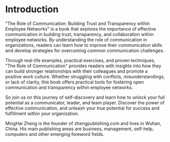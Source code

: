 # Introduction

"The Role of Communication: Building Trust and Transparency within Employee Networks" is a book that explores the importance of effective communication in building trust, transparency, and collaboration within employee networks. By understanding the role of communication in organizations, readers can learn how to improve their communication skills and develop strategies for overcoming common communication challenges.

Through real-life examples, practical exercises, and proven techniques, "The Role of Communication" provides readers with insights into how they can build stronger relationships with their colleagues and promote a positive work culture. Whether struggling with conflicts, misunderstandings, or lack of clarity, this book offers practical tools for fostering open communication and transparency within employee networks.

So join us on this journey of self-discovery and learn how to unlock your full potential as a communicator, leader, and team player. Discover the power of effective communication, and unleash your true potential for success and fulfillment within your organization.

MingHai Zheng is the founder of zhengpublishing.com and lives in Wuhan, China. His main publishing areas are business, management, self-help, computers and other emerging foreword fields.
